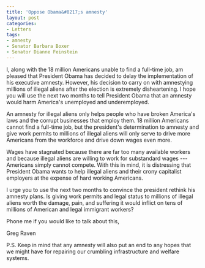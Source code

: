 ```yaml
---
title: 'Oppose Obama&#8217;s amnesty'
layout: post
categories:
- Letters
tags:
- amnesty
- Senator Barbara Boxer
- Senator Dianne Feinstein
---
```


I, along with the 18 million Americans unable to find a full-time job, am pleased that President Obama has decided to delay the implementation of his executive amnesty. However, his decision to carry on with amnestying millions of illegal aliens after the election is extremely disheartening. I hope you will use the next two months to tell President Obama that an amnesty would harm America's unemployed and underemployed.

An amnesty for illegal aliens only helps people who have broken America's laws and the corrupt businesses that employ them. 18 million Americans cannot find a full-time job, but the president's determination to amnesty and give work permits to millions of illegal aliens will only serve to drive more Americans from the workforce and drive down wages even more.

Wages have stagnated because there are far too many available workers and because illegal aliens are willing to work for substandard wages --- Americans simply cannot compete. With this in mind, it is distressing that President Obama wants to help illegal aliens and their crony capitalist employers at the expense of hard working Americans.

I urge you to use the next two months to convince the president rethink his amnesty plans. Is giving work permits and legal status to millions of illegal aliens worth the damage, pain, and suffering it would inflict on tens of millions of American and legal immigrant workers?

Phone me if you would like to talk about this,

Greg Raven

P.S. Keep in mind that any amnesty will also put an end to any hopes that we might have for repairing our crumbling infrastructure and welfare systems.